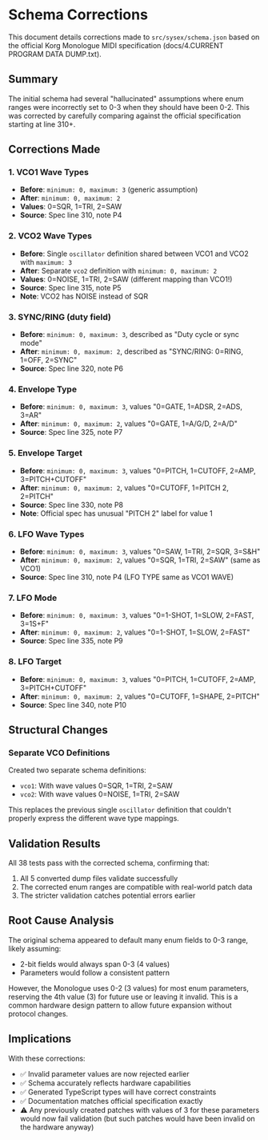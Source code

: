 # Schema Corrections

This document details corrections made to `src/sysex/schema.json` based on the official Korg Monologue MIDI specification (docs/4.CURRENT PROGRAM DATA DUMP.txt).

## Summary

The initial schema had several "hallucinated" assumptions where enum ranges were incorrectly set to 0-3 when they should have been 0-2. This was corrected by carefully comparing against the official specification starting at line 310+.

## Corrections Made

### 1. VCO1 Wave Types

- **Before**: `minimum: 0, maximum: 3` (generic assumption)
- **After**: `minimum: 0, maximum: 2`
- **Values**: 0=SQR, 1=TRI, 2=SAW
- **Source**: Spec line 310, note P4

### 2. VCO2 Wave Types

- **Before**: Single `oscillator` definition shared between VCO1 and VCO2 with `maximum: 3`
- **After**: Separate `vco2` definition with `minimum: 0, maximum: 2`
- **Values**: 0=NOISE, 1=TRI, 2=SAW (different mapping than VCO1!)
- **Source**: Spec line 315, note P5
- **Note**: VCO2 has NOISE instead of SQR

### 3. SYNC/RING (duty field)

- **Before**: `minimum: 0, maximum: 3`, described as "Duty cycle or sync mode"
- **After**: `minimum: 0, maximum: 2`, described as "SYNC/RING: 0=RING, 1=OFF, 2=SYNC"
- **Source**: Spec line 320, note P6

### 4. Envelope Type

- **Before**: `minimum: 0, maximum: 3`, values "0=GATE, 1=ADSR, 2=ADS, 3=AR"
- **After**: `minimum: 0, maximum: 2`, values "0=GATE, 1=A/G/D, 2=A/D"
- **Source**: Spec line 325, note P7

### 5. Envelope Target

- **Before**: `minimum: 0, maximum: 3`, values "0=PITCH, 1=CUTOFF, 2=AMP, 3=PITCH+CUTOFF"
- **After**: `minimum: 0, maximum: 2`, values "0=CUTOFF, 1=PITCH 2, 2=PITCH"
- **Source**: Spec line 330, note P8
- **Note**: Official spec has unusual "PITCH 2" label for value 1

### 6. LFO Wave Types

- **Before**: `minimum: 0, maximum: 3`, values "0=SAW, 1=TRI, 2=SQR, 3=S&H"
- **After**: `minimum: 0, maximum: 2`, values "0=SQR, 1=TRI, 2=SAW" (same as VCO1)
- **Source**: Spec line 310, note P4 (LFO TYPE same as VCO1 WAVE)

### 7. LFO Mode

- **Before**: `minimum: 0, maximum: 3`, values "0=1-SHOT, 1=SLOW, 2=FAST, 3=1S+F"
- **After**: `minimum: 0, maximum: 2`, values "0=1-SHOT, 1=SLOW, 2=FAST"
- **Source**: Spec line 335, note P9

### 8. LFO Target

- **Before**: `minimum: 0, maximum: 3`, values "0=PITCH, 1=CUTOFF, 2=AMP, 3=PITCH+CUTOFF"
- **After**: `minimum: 0, maximum: 2`, values "0=CUTOFF, 1=SHAPE, 2=PITCH"
- **Source**: Spec line 340, note P10

## Structural Changes

### Separate VCO Definitions

Created two separate schema definitions:

- `vco1`: With wave values 0=SQR, 1=TRI, 2=SAW
- `vco2`: With wave values 0=NOISE, 1=TRI, 2=SAW

This replaces the previous single `oscillator` definition that couldn't properly express the different wave type mappings.

## Validation Results

All 38 tests pass with the corrected schema, confirming that:

1. All 5 converted dump files validate successfully
2. The corrected enum ranges are compatible with real-world patch data
3. The stricter validation catches potential errors earlier

## Root Cause Analysis

The original schema appeared to default many enum fields to 0-3 range, likely assuming:

- 2-bit fields would always span 0-3 (4 values)
- Parameters would follow a consistent pattern

However, the Monologue uses 0-2 (3 values) for most enum parameters, reserving the 4th value (3) for future use or leaving it invalid. This is a common hardware design pattern to allow future expansion without protocol changes.

## Implications

With these corrections:

- ✅ Invalid parameter values are now rejected earlier
- ✅ Schema accurately reflects hardware capabilities
- ✅ Generated TypeScript types will have correct constraints
- ✅ Documentation matches official specification exactly
- ⚠️ Any previously created patches with values of 3 for these parameters would now fail validation (but such patches would have been invalid on the hardware anyway)
